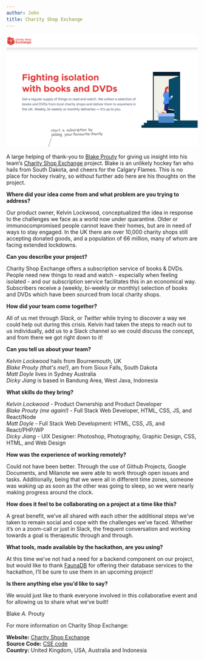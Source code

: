 ```yaml
---
author: John
title: Charity Shop Exchange
---
```


<span class="image right">
    <img src="/images/blog/charity-shop-exchange.png" alt="Charity Shop Exchange">
</span>

A large helping of thank-you to [Blake Prouty](https://twitter.com/BlakeNthaniel) for giving us insight into his team’s [Charity Shop Exchange](https://charityshopexchange.com) project. Blake is an unlikely hockey fan who hails from South Dakota, and cheers for the Calgary Flames.  This is no place for hockey rivalry, so without further ado here are his thoughts on the project. 


**Where did your idea come from and what problem are you trying to address?**

Our product owner, Kelvin Lockwood, conceptualized the idea in response to the challenges we face as a world now under quarantine. Older or immunocompromised people cannot leave their homes, but are in need of ways to stay engaged. In the UK there are over 10,000 charity shops still accepting donated goods, and a population of 66 million, many of whom are facing extended lockdowns. 

**Can you describe your project?**

Charity Shop Exchange offers a subscription service of books & DVDs. People need new things to read and watch - especially when feeling isolated - and our subscription service facilitates this in an economical way. Subscribers receive a (weekly, bi-weekly or monthly)  selection of books and DVDs which have been sourced from local charity shops.

**How did your team come together?**

All of us met through *Slack*, or *Twitter* while trying to discover a way we could help out during this crisis. Kelvin had taken the steps to reach out to us individually, add us to a Slack channel so we could discuss the concept, and from there we got right down to it!

**Can you tell us about your team?**

*Kelvin Lockwood* hails from Bournemouth, UK  
*Blake Prouty (that's me!)*, am from Sioux Falls, South Dakota  
*Matt Doyle* lives in Sydney Australia  
*Dicky Jiang* is based in Bandung Area, West Java, Indonesia

**What skills do they bring?**

*Kelvin Lockwood* - Product Ownership and Product Developer  
*Blake Prouty (me again!)* - Full Stack Web Developer, HTML, CSS, JS, and React/Node  
*Matt Doyle* - Full Stack Web Development: HTML, CSS, JS, and React/PHP/WP  
*Dicky Jiang* - UIX Designer: Photoshop, Photography, Graphic Design, CSS, HTML, and Web Design

**How was the experience of working remotely?**

Could not have been better. Through the use of Github Projects, Google Documents, and Milanote we were able to work through open issues and tasks. Additionally, being that we were all in different time zones, someone was waking up as soon as the other was going to sleep, so we were nearly making progress around the clock.

**How does it feel to be collaborating on a project at a time like this?**

A great benefit, we’ve all shared with each other the additional steps we’ve taken to remain social and cope with the challenges we’ve faced. Whether it’s on a zoom-call or just in Slack, the frequent conversation and working towards a goal is therapeutic through and through. 

**What tools, made available by the  hackathon, are you using?**

At this time we’ve not had a need for a backend component on our project, but would like to thank [FaunaDB](https://fauna.com/) for offering their database services to the hackathon, I’ll be sure to use them in an upcoming project!

**Is there anything else you’d like to say?**

We would just like to thank everyone involved in this collaborative event and for allowing us to share what we’ve built!

Blake *A.* Prouty

For more information on Charity Shop Exchange:

**Website:** [Charity Shop Exchange](https://charityshopexchange.com)  
**Source Code:** [CSE code](https://github.com/Charity-Shop-Exchange/Charity-Shop-Exchange)  
**Country:** United Kingdom, USA, Australia and Indonesia
